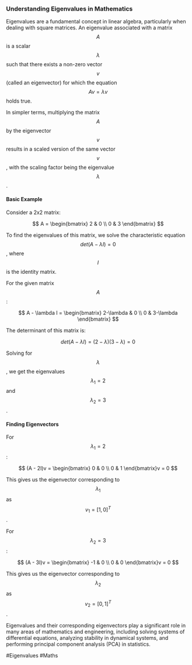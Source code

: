 ### Understanding Eigenvalues in Mathematics

Eigenvalues are a fundamental concept in linear algebra, particularly when dealing with square matrices. An eigenvalue associated with a matrix $$A$$ is a scalar $$\lambda$$ such that there exists a non-zero vector $$v$$ (called an eigenvector) for which the equation $$Av = \lambda v$$ holds true.

In simpler terms, multiplying the matrix $$A$$ by the eigenvector $$v$$ results in a scaled version of the same vector $$v$$, with the scaling factor being the eigenvalue $$\lambda$$.

#### Basic Example

Consider a 2x2 matrix:

$$ A = \begin{bmatrix} 2 & 0 \\ 0 & 3 \end{bmatrix} $$

To find the eigenvalues of this matrix, we solve the characteristic equation $$det(A - \lambda I) = 0$$, where $$I$$ is the identity matrix.

For the given matrix $$A$$:

$$ A - \lambda I = \begin{bmatrix} 2-\lambda & 0 \\ 0 & 3-\lambda \end{bmatrix} $$

The determinant of this matrix is:

$$ det(A - \lambda I) = (2-\lambda)(3-\lambda) = 0 $$

Solving for $$\lambda$$, we get the eigenvalues $$\lambda_1 = 2$$ and $$\lambda_2 = 3$$.

#### Finding Eigenvectors

For $$\lambda_1 = 2$$:

$$ (A - 2I)v = \begin{bmatrix} 0 & 0 \\ 0 & 1 \end{bmatrix}v = 0 $$

This gives us the eigenvector corresponding to $$\lambda_1$$ as $$v_1 = [1, 0]^T$$.

For $$\lambda_2 = 3$$:

$$ (A - 3I)v = \begin{bmatrix} -1 & 0 \\ 0 & 0 \end{bmatrix}v = 0 $$

This gives us the eigenvector corresponding to $$\lambda_2$$ as $$v_2 = [0, 1]^T$$.

Eigenvalues and their corresponding eigenvectors play a significant role in many areas of mathematics and engineering, including solving systems of differential equations, analyzing stability in dynamical systems, and performing principal component analysis (PCA) in statistics.

#Eigenvalues #Maths